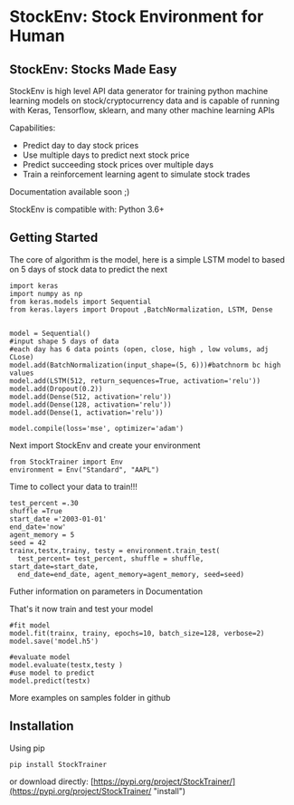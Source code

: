 # StockEnv: Stock Environment for Human
## StockEnv: Stocks Made Easy

StockEnv is high level API data generator for training python machine learning models on stock/cryptocurrency data and is capable of running with Keras, Tensorflow, sklearn, and many other machine learning APIs

Capabilities:

- Predict day to day stock prices
- Use multiple days to predict next stock price
- Predict succeeding stock prices over multiple days
- Train a reinforcement learning agent to simulate stock trades


Documentation available soon ;)

StockEnv is compatible with: Python 3.6+

## Getting Started
The core of algorithm is the model, here is a simple LSTM model to based on 5 days of stock data to predict the next

	import keras
	import numpy as np
	from keras.models import Sequential
	from keras.layers import Dropout ,BatchNormalization, LSTM, Dense 

  
	model = Sequential()
	#input shape 5 days of data 
	#each day has 6 data points (open, close, high , low volums, adj CLose)
	model.add(BatchNormalization(input_shape=(5, 6)))#batchnorm bc high values
    model.add(LSTM(512, return_sequences=True, activation='relu'))
    model.add(Dropout(0.2))
    model.add(Dense(512, activation='relu'))
	model.add(Dense(128, activation='relu'))	
    model.add(Dense(1, activation='relu'))

    model.compile(loss='mse', optimizer='adam')

Next import StockEnv and create your environment
 
    from StockTrainer import Env
    environment = Env("Standard", "AAPL")

Time to collect your data to train!!!

	test_percent =.30
	shuffle =True
	start_date ='2003-01-01'
	end_date='now'
	agent_memory = 5
	seed = 42
	trainx,testx,trainy, testy = environment.train_test(
      test_percent= test_percent, shuffle = shuffle, start_date=start_date, 
      end_date=end_date, agent_memory=agent_memory, seed=seed)

Futher information on parameters in Documentation 


That's it now train and test your model
	
	#fit model
    model.fit(trainx, trainy, epochs=10, batch_size=128, verbose=2)
    model.save('model.h5')

    #evaluate model
    model.evaluate(testx,testy )
    #use model to predict
    model.predict(testx)

More examples on samples folder in github

## Installation

Using pip
	
	pip install StockTrainer

or download directly: [https://pypi.org/project/StockTrainer/](https://pypi.org/project/StockTrainer/ "install") 
